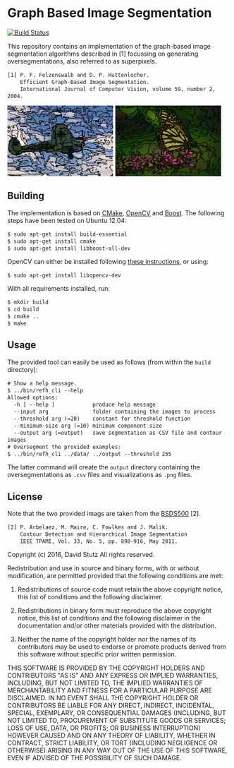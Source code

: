 # Graph Based Image Segmentation

[![Build Status](https://travis-ci.org/davidstutz/graph-based-image-segmentation.svg?branch=master)](https://travis-ci.org/davidstutz/graph-based-image-segmentation)

This repository contains an implementation of the graph-based image segmentation algorithms described in [1] focussing on generating oversegmentations, also referred to as superpixels.

    [1] P. F. Felzenswalb and D. P. Huttenlocher.
        Efficient Graph-Based Image Segmentation.
        International Journal of Computer Vision, volume 59, number 2, 2004.

![Example: several oversegmentations.](screenshot.png?raw=true "Example: several oversegmentations.")

## Building

The implementation is based on [CMake](https://cmake.org/), [OpenCV](http://opencv.org/) and [Boost](http://www.boost.org/). The following steps have been tested on Ubuntu 12.04:

    $ sudo apt-get install build-essential
    $ sudo apt-get install cmake
    $ sudo apt-get install libboost-all-dev

OpenCV can either be installed following [these instructions](http://docs.opencv.org/2.4/doc/tutorials/introduction/linux_install/linux_install.html#linux-installation), or using:

    $ sudo apt-get install libopencv-dev

With all requirements installed, run:

    $ mkdir build
    $ cd build
    $ cmake ..
    $ make

## Usage

The provided tool can easily be used as follows (from within the `build` directory):

    # Show a help message.
    $ ../bin/refh_cli --help
    Allowed options:
      -h [ --help ]            produce help message
      --input arg              folder containing the images to process
      --threshold arg (=20)    constant for threshold function
      --minimum-size arg (=10) minimum component size
      --output arg (=output)   save segmentation as CSV file and contour images
    # Oversegment the provided examples:
    $ ../bin/refh_cli ../data/ ../output --threshold 255

The latter command will create the `output` directory containing the oversegmentations as `.csv` files and visualizations as `.png` files.

## License

Note that the two provided imags are taken from the [BSDS500](https://www2.eecs.berkeley.edu/Research/Projects/CS/vision/grouping/resources.html) [2].

    [2] P. Arbelaez, M. Maire, C. Fowlkes and J. Malik.
        Contour Detection and Hierarchical Image Segmentation
        IEEE TPAMI, Vol. 33, No. 5, pp. 898-916, May 2011.

Copyright (c) 2016, David Stutz
All rights reserved.

Redistribution and use in source and binary forms, with or without modification, are permitted provided that the following conditions are met:

1. Redistributions of source code must retain the above copyright notice, this list of conditions and the following disclaimer.

2. Redistributions in binary form must reproduce the above copyright notice, this list of conditions and the following disclaimer in the documentation and/or other materials provided with the distribution.

3. Neither the name of the copyright holder nor the names of its contributors may be used to endorse or promote products derived from this software without specific prior written permission.

THIS SOFTWARE IS PROVIDED BY THE COPYRIGHT HOLDERS AND CONTRIBUTORS "AS IS" AND ANY EXPRESS OR IMPLIED WARRANTIES, INCLUDING, BUT NOT LIMITED TO, THE IMPLIED WARRANTIES OF MERCHANTABILITY AND FITNESS FOR A PARTICULAR PURPOSE ARE DISCLAIMED. IN NO EVENT SHALL THE COPYRIGHT HOLDER OR CONTRIBUTORS BE LIABLE FOR ANY DIRECT, INDIRECT, INCIDENTAL, SPECIAL, EXEMPLARY, OR CONSEQUENTIAL DAMAGES (INCLUDING, BUT NOT LIMITED TO, PROCUREMENT OF SUBSTITUTE GOODS OR SERVICES; LOSS OF USE, DATA, OR PROFITS; OR BUSINESS INTERRUPTION) HOWEVER CAUSED AND ON ANY THEORY OF LIABILITY, WHETHER IN CONTRACT, STRICT LIABILITY, OR TORT (INCLUDING NEGLIGENCE OR OTHERWISE) ARISING IN ANY WAY OUT OF THE USE OF THIS SOFTWARE, EVEN IF ADVISED OF THE POSSIBILITY OF SUCH DAMAGE.
